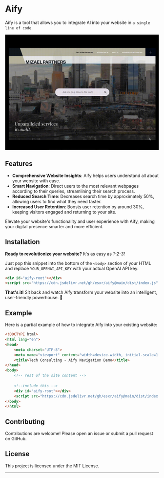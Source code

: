 # Aify

Aify is a tool that allows you to integrate AI into your website in `a single line of code`.

![](/demo.gif)

## Features

- **Comprehensive Website Insights**: Aify helps users understand all about your website with ease.
- **Smart Navigation**: Direct users to the most relevant webpages according to their queries, streamlining their search process.
- **Reduced Search Time**: Decreases search time by approximately 50%, allowing users to find what they need faster.
- **Increased User Retention**: Boosts user retention by around 30%, keeping visitors engaged and returning to your site.

Elevate your website's functionality and user experience with Aify, making your digital presence smarter and more efficient.

## Installation

**Ready to revolutionize your website?**
It's as easy as *1-2-3!* 

Just pop this snippet into the bottom of the `<body>` section of your HTML and replace `YOUR_OPENAI_API_KEY` with your actual OpenAI API key:

```html
<div id="aify-root"></div>
<script src="https://cdn.jsdelivr.net/gh/esxr/aify@main/dist/index.js" data-api-key="YOUR_OPENAI_API_KEY" defer></script>
```

**That's it!** Sit back and watch Aify transform your website into an intelligent, user-friendly powerhouse. 🚀

## Example

Here is a partial example of how to integrate Aify into your existing website:

```html
<!DOCTYPE html>
<html lang="en">
<head>
    <meta charset="UTF-8">
    <meta name="viewport" content="width=device-width, initial-scale=1.0">
    <title>Tech Consulting - Aify Navigation Demo</title>
</head>
<body>
    <!-- rest of the site content -->

    <!--include this -->
    <div id="aify-root"></div>
    <script src="https://cdn.jsdelivr.net/gh/esxr/aify@main/dist/index.js" data-api-key="YOUR_OPENAI_API_KEY" defer></script>
</body>
</html>
```

## Contributing

Contributions are welcome! Please open an issue or submit a pull request on GitHub.

## License

This project is licensed under the MIT License.

---